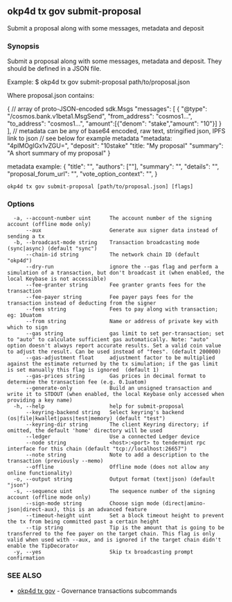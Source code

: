 ## okp4d tx gov submit-proposal

Submit a proposal along with some messages, metadata and deposit

### Synopsis

Submit a proposal along with some messages, metadata and deposit.
They should be defined in a JSON file.

Example:
$ okp4d tx gov submit-proposal path/to/proposal.json

Where proposal.json contains:

\{
  // array of proto-JSON-encoded sdk.Msgs
  "messages": [
    \{
      "@type": "/cosmos.bank.v1beta1.MsgSend",
      "from_address": "cosmos1...",
      "to_address": "cosmos1...",
      "amount":[\{"denom": "stake","amount": "10"\}]
    \}
  ],
  // metadata can be any of base64 encoded, raw text, stringified json, IPFS link to json
  // see below for example metadata
  "metadata: "4pIMOgIGx1vZGU=",
  "deposit": "10stake"
  "title: "My proposal"
  "summary": "A short summary of my proposal"
\}

metadata example:
\{
	"title": "",
	"authors": [""],
	"summary": "",
	"details": "",
	"proposal_forum_url": "",
	"vote_option_context": "",
\}

```
okp4d tx gov submit-proposal [path/to/proposal.json] [flags]
```

### Options

```
  -a, --account-number uint      The account number of the signing account (offline mode only)
      --aux                      Generate aux signer data instead of sending a tx
  -b, --broadcast-mode string    Transaction broadcasting mode (sync|async) (default "sync")
      --chain-id string          The network chain ID (default "okp4d")
      --dry-run                  ignore the --gas flag and perform a simulation of a transaction, but don't broadcast it (when enabled, the local Keybase is not accessible)
      --fee-granter string       Fee granter grants fees for the transaction
      --fee-payer string         Fee payer pays fees for the transaction instead of deducting from the signer
      --fees string              Fees to pay along with transaction; eg: 10uatom
      --from string              Name or address of private key with which to sign
      --gas string               gas limit to set per-transaction; set to "auto" to calculate sufficient gas automatically. Note: "auto" option doesn't always report accurate results. Set a valid coin value to adjust the result. Can be used instead of "fees". (default 200000)
      --gas-adjustment float     adjustment factor to be multiplied against the estimate returned by the tx simulation; if the gas limit is set manually this flag is ignored  (default 1)
      --gas-prices string        Gas prices in decimal format to determine the transaction fee (e.g. 0.1uatom)
      --generate-only            Build an unsigned transaction and write it to STDOUT (when enabled, the local Keybase only accessed when providing a key name)
  -h, --help                     help for submit-proposal
      --keyring-backend string   Select keyring's backend (os|file|kwallet|pass|test|memory) (default "test")
      --keyring-dir string       The client Keyring directory; if omitted, the default 'home' directory will be used
      --ledger                   Use a connected Ledger device
      --node string              <host>:<port> to tendermint rpc interface for this chain (default "tcp://localhost:26657")
      --note string              Note to add a description to the transaction (previously --memo)
      --offline                  Offline mode (does not allow any online functionality)
  -o, --output string            Output format (text|json) (default "json")
  -s, --sequence uint            The sequence number of the signing account (offline mode only)
      --sign-mode string         Choose sign mode (direct|amino-json|direct-aux), this is an advanced feature
      --timeout-height uint      Set a block timeout height to prevent the tx from being committed past a certain height
      --tip string               Tip is the amount that is going to be transferred to the fee payer on the target chain. This flag is only valid when used with --aux, and is ignored if the target chain didn't enable the TipDecorator
  -y, --yes                      Skip tx broadcasting prompt confirmation
```

### SEE ALSO

* [okp4d tx gov](okp4d_tx_gov.md)	 - Governance transactions subcommands
